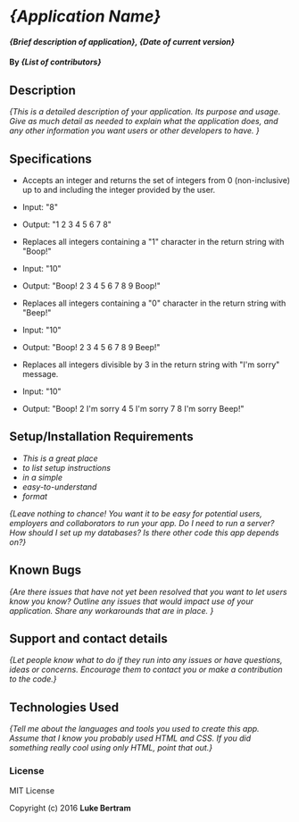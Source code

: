 # _{Application Name}_

#### _{Brief description of application}, {Date of current version}_

#### By _**{List of contributors}**_

## Description

_{This is a detailed description of your application. Its purpose and usage.  Give as much detail as needed to explain what the application does, and any other information you want users or other developers to have. }_

## Specifications

* Accepts an integer and returns the set of integers from 0 (non-inclusive) up to and including the integer provided by the user.
 * Input: "8"
 * Output: "1 2 3 4 5 6 7 8"

* Replaces all integers containing a "1" character in the return string with "Boop!"
 * Input: "10"
 * Output: "Boop! 2 3 4 5 6 7 8 9 Boop!"

* Replaces all integers containing a "0" character in the return string with "Beep!"
 * Input: "10"
 * Output: "Boop! 2 3 4 5 6 7 8 9 Beep!"

* Replaces all integers divisible by 3 in the return string with "I'm sorry" message.
 * Input: "10"
 * Output: "Boop! 2 I'm sorry 4 5 I'm sorry 7 8 I'm sorry Beep!"

## Setup/Installation Requirements

* _This is a great place_
* _to list setup instructions_
* _in a simple_
* _easy-to-understand_
* _format_

_{Leave nothing to chance! You want it to be easy for potential users, employers and collaborators to run your app. Do I need to run a server? How should I set up my databases? Is there other code this app depends on?}_

## Known Bugs

_{Are there issues that have not yet been resolved that you want to let users know you know?  Outline any issues that would impact use of your application.  Share any workarounds that are in place. }_

## Support and contact details

_{Let people know what to do if they run into any issues or have questions, ideas or concerns.  Encourage them to contact you or make a contribution to the code.}_

## Technologies Used

_{Tell me about the languages and tools you used to create this app. Assume that I know you probably used HTML and CSS. If you did something really cool using only HTML, point that out.}_

### License

MIT License

Copyright (c) 2016 **Luke Bertram**
